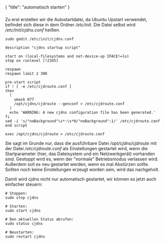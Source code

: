 {
  "title": "automatisch starten"
}
#####
Zu erst erstellen wir die Autostartdatei, da Ubuntu Upstart verwendet, befindet sich diese in dem Ordner */etc/init*.
Die Datei selbst wird */etc/init/cjdns.conf* heißen.

```
sudo gedit /etc/init/cjdns.conf
```

```
description "cjdns startup script"

start on (local-filesystems and net-device-up IFACE!=lo)
stop on runlevel [!2345]

respawn
respawn limit 2 300

pre-start script
if ! [ -e /etc/cjdroute.conf ]
then
  (
    umask 077
    /opt/cjdns/cjdroute --genconf > /etc/cjdroute.conf
  )
  echo 'WARNING: A new cjdns configuration file has been generated.'
fi
sed -i 's/"noBackground"\s*:\s*0/"noBackground":1/' /etc/cjdroute.conf
end script

exec /opt/cjdns/cjdroute > /etc/cjdroute.conf
```

Sie sagt im Grunde nur, dass die ausführbare Datei */opt/cjdns/cjdroute* mit der Datei */etc/cjdroute.conf*
als Einstellungen gestartet wird, wenn die Startparameter (hier, das Dateisystem und ein Netzwerkgerät) vorhanden sind.
Gestoppt wird es, wenn der "normale" Betriebsmodus verlassen wird. Außerdem soll es neu gestartet werden, wenn es mal
Abstürzen sollte. Sollten noch keine Einstellungen erzeugt worden sein, wird das nachgeholt.

Damit wird cjdns nicht nur automatisch gestartet, wir können es jetzt auch einfacher steuern:

```
# Stoppen:
sudo stop cjdns

# Starten:
sudo start cjdns

# Den aktuellen Status abrufen:
sudo status cjdns

# Neustarten:
sudo restart cjdns
```
